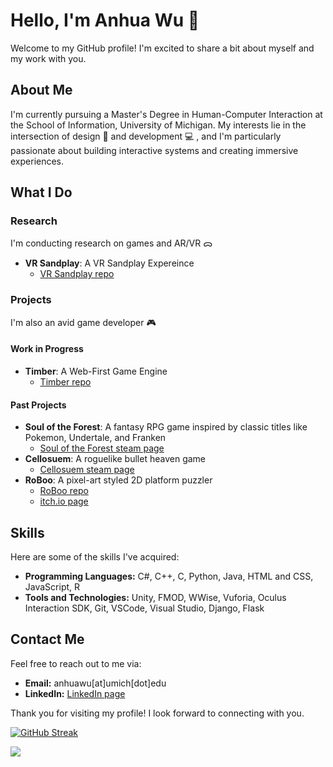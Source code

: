 # Hello, I'm Anhua Wu 👋

Welcome to my GitHub profile! I'm excited to share a bit about myself and my work with you.

## About Me

I'm currently pursuing a Master's Degree in Human-Computer Interaction at the School of Information, University of Michigan. My interests lie in the intersection of design 🎨 and development 💻 , and I'm particularly passionate about building interactive systems and creating immersive experiences.

## What I Do

### Research
I'm conducting research on games and AR/VR ᯅ
- **VR Sandplay**: A VR Sandplay Expereince
  - [VR Sandplay repo](https://github.com/AnhuaW/VR-Sandplay/tree/main) 

### Projects
I'm also an avid game developer 🎮
#### Work in Progress
  - **Timber**: A Web-First Game Engine
    - [Timber repo](https://github.com/ayarger/timber)
#### Past Projects
  - **Soul of the Forest**: A fantasy RPG game inspired by classic titles like Pokemon, Undertale, and Franken
    - [Soul of the Forest steam page](https://store.steampowered.com/app/2880650/Soul_of_the_Forest/)
  - **Cellosuem**: A roguelike bullet heaven game
    - [Cellosuem steam page](https://store.steampowered.com/app/2557580/Cellosseum/?curator_clanid=1114354)  
  - **RoBoo**: A pixel-art styled 2D platform puzzler
    - [RoBoo repo](https://github.com/AnhuaW/RoBoo)
    - [itch.io page](https://dame-dane.itch.io/roboo)

## Skills

Here are some of the skills I've acquired:

- **Programming Languages:** C#, C++, C, Python, Java, HTML and CSS, JavaScript, R
- **Tools and Technologies:** Unity, FMOD, WWise, Vuforia, Oculus Interaction SDK, Git, VSCode, Visual Studio, Django, Flask

## Contact Me

Feel free to reach out to me via:

- **Email:** anhuawu[at]umich[dot]edu
- **LinkedIn:** [LinkedIn page](https://www.linkedin.com/in/anhua-wu/)

Thank you for visiting my profile! I look forward to connecting with you.


[![GitHub Streak](https://streak-stats.demolab.com?user=AnhuaW&theme=rose-pine&background=FAF4ED&ring=EBBCBA&currStreakNum=D7827E&currStreakLabel=D7827E&excludeDaysLabel=575279&dates=907AA9&sideNums=797593&sideLabels=797593&fire=EA9D34)](https://git.io/streak-stats)

![](https://komarev.com/ghpvc/?username=AnhuaW&color=ea9a97)
